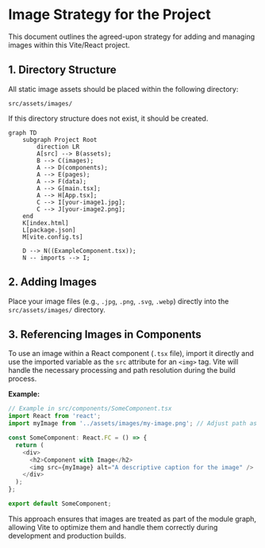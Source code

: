 # Image Strategy for the Project

This document outlines the agreed-upon strategy for adding and managing images within this Vite/React project.

## 1. Directory Structure

All static image assets should be placed within the following directory:

```
src/assets/images/
```

If this directory structure does not exist, it should be created.

```mermaid
graph TD
    subgraph Project Root
        direction LR
        A[src] --> B(assets);
        B --> C(images);
        A --> D(components);
        A --> E(pages);
        A --> F(data);
        A --> G[main.tsx];
        A --> H[App.tsx];
        C --> I[your-image1.jpg];
        C --> J[your-image2.png];
    end
    K[index.html]
    L[package.json]
    M[vite.config.ts]

    D --> N((ExampleComponent.tsx));
    N -- imports --> I;
```

## 2. Adding Images

Place your image files (e.g., `.jpg`, `.png`, `.svg`, `.webp`) directly into the `src/assets/images/` directory.

## 3. Referencing Images in Components

To use an image within a React component (`.tsx` file), import it directly and use the imported variable as the `src` attribute for an `<img>` tag. Vite will handle the necessary processing and path resolution during the build process.

**Example:**

```typescript
// Example in src/components/SomeComponent.tsx
import React from 'react';
import myImage from '../assets/images/my-image.png'; // Adjust path as needed

const SomeComponent: React.FC = () => {
  return (
    <div>
      <h2>Component with Image</h2>
      <img src={myImage} alt="A descriptive caption for the image" />
    </div>
  );
};

export default SomeComponent;
```

This approach ensures that images are treated as part of the module graph, allowing Vite to optimize them and handle them correctly during development and production builds.